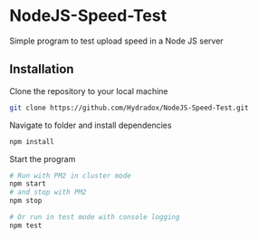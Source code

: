 # NodeJS-Speed-Test
Simple program to test upload speed in a Node JS server

## Installation

Clone the repository to your local machine
```sh
git clone https://github.com/Hydradox/NodeJS-Speed-Test.git
```

Navigate to folder and install dependencies
```sh
npm install
```

Start the program
```sh
# Run with PM2 in cluster mode
npm start
# and stop with PM2
npm stop

# Or run in test mode with console logging
npm test
```